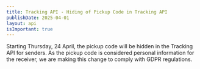 ```yaml
---
title: Tracking API - Hiding of Pickup Code in Tracking API
publishDate: 2025-04-01
layout: api
isImportant: true
---
```

Starting Thursday, 24 April, the pickup code will be hidden in the Tracking API for senders. As the pickup code is considered personal information for the receiver, we are making this change to comply with GDPR regulations.
